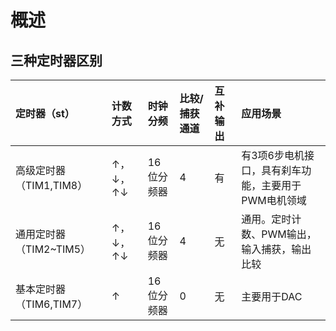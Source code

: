
# 概述
## 三种定时器区别
|定时器（st）|计数方式|时钟分频|比较/捕获通道|互补输出|应用场景|
|:----|:----|:----|:----|:----|:----|
|高级定时器（TIM1,TIM8）|↑，↓，↑↓|16位分频器|4|有|有3项6步电机接口，具有刹车功能，主要用于PWM电机领域|
|通用定时器（TIM2~TIM5）|↑，↓，↑↓|16位分频器|4|无|通用。定时计数、PWM输出，输入捕获，输出比较|
|基本定时器（TIM6,TIM7）|↑|16位分频器|0|无|主要用于DAC|